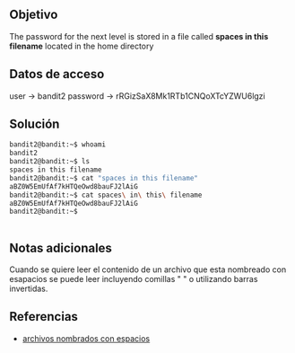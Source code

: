 ## Objetivo
The password for the next level is stored in a file called **spaces in this filename** located in the home directory


## Datos de acceso
user -> bandit2
password -> rRGizSaX8Mk1RTb1CNQoXTcYZWU6lgzi

## Solución
``` bash
bandit2@bandit:~$ whoami
bandit2
bandit2@bandit:~$ ls
spaces in this filename
bandit2@bandit:~$ cat "spaces in this filename" 
aBZ0W5EmUfAf7kHTQeOwd8bauFJ2lAiG
bandit2@bandit:~$ cat spaces\ in\ this\ filename 
aBZ0W5EmUfAf7kHTQeOwd8bauFJ2lAiG
bandit2@bandit:~$ 
  

```
## Notas adicionales
Cuando se quiere leer el contenido de un archivo que esta nombreado con esapacios se puede leer incluyendo comillas " " o utilizando barras invertidas.  


## Referencias 
+ [archivos nombrados con espacios](https://linuxhandbook.com/filename-spaces-linux/) 
